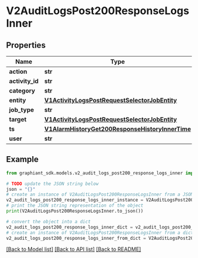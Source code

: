 # V2AuditLogsPost200ResponseLogsInner


## Properties

Name | Type | Description | Notes
------------ | ------------- | ------------- | -------------
**action** | **str** |  | [optional] 
**activity_id** | **str** |  | [optional] 
**category** | **str** |  | [optional] 
**entity** | [**V1ActivityLogsPostRequestSelectorJobEntity**](V1ActivityLogsPostRequestSelectorJobEntity.md) |  | [optional] 
**job_type** | **str** |  | [optional] 
**target** | [**V1ActivityLogsPostRequestSelectorJobEntity**](V1ActivityLogsPostRequestSelectorJobEntity.md) |  | [optional] 
**ts** | [**V1AlarmHistoryGet200ResponseHistoryInnerTime**](V1AlarmHistoryGet200ResponseHistoryInnerTime.md) |  | [optional] 
**user** | **str** |  | [optional] 

## Example

```python
from graphiant_sdk.models.v2_audit_logs_post200_response_logs_inner import V2AuditLogsPost200ResponseLogsInner

# TODO update the JSON string below
json = "{}"
# create an instance of V2AuditLogsPost200ResponseLogsInner from a JSON string
v2_audit_logs_post200_response_logs_inner_instance = V2AuditLogsPost200ResponseLogsInner.from_json(json)
# print the JSON string representation of the object
print(V2AuditLogsPost200ResponseLogsInner.to_json())

# convert the object into a dict
v2_audit_logs_post200_response_logs_inner_dict = v2_audit_logs_post200_response_logs_inner_instance.to_dict()
# create an instance of V2AuditLogsPost200ResponseLogsInner from a dict
v2_audit_logs_post200_response_logs_inner_from_dict = V2AuditLogsPost200ResponseLogsInner.from_dict(v2_audit_logs_post200_response_logs_inner_dict)
```
[[Back to Model list]](../README.md#documentation-for-models) [[Back to API list]](../README.md#documentation-for-api-endpoints) [[Back to README]](../README.md)


